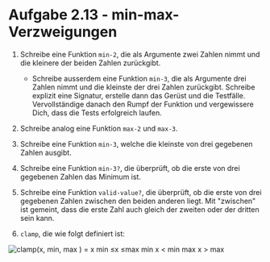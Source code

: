 # Aufgabe 2.13 - min-max-Verzweigungen

1. Schreibe eine Funktion `min-2`, die als Argumente zwei Zahlen nimmt und die kleinere der beiden Zahlen zurückgibt.

   - Schreibe ausserdem eine Funktion `min-3`, die als Argumente drei Zahlen nimmt und die kleinste der drei Zahlen zurückgibt. Schreibe explizit eine Signatur, erstelle dann das Gerüst und die Testfälle. Vervollständige danach den Rumpf der Funktion und vergewissere Dich, dass die Tests erfolgreich laufen.

2. Schreibe analog eine Funktion `max-2` und `max-3`.

3. Schreibe eine Funktion `min-3`, welche die kleinste von drei gegebenen Zahlen ausgibt.

4. Schreibe eine Funktion `min-3?`, die überprüft, ob die erste von drei gegebenen Zahlen das Minimum ist.

5. Schreibe eine Funktion `valid-value?`, die überprüft, ob die erste von drei gegebenen Zahlen zwischen den beiden anderen liegt. Mit "zwischen" ist gemeint, dass die erste Zahl auch gleich der zweiten oder der dritten sein kann.

6. `clamp`, die wie folgt definiert ist:

![clamp(x, min, max ) = x min ≤x ≤max   min x < min   max x > max](<https://latex.codecogs.com/svg.latex?clamp(x,%20\min,%20\max%20)%20=%20%5Cbegin%7Bcases%7D%20x%20%26%20%5Ctext%7Bfalls%20%7D%20%5Cmin%20%5Cleq%20x%20%5Cleq%20%5Cmax%20%5C%5C%20%5Cmin%20%26%20%5Ctext%7Bfalls%20%7D%20x%20%3C%20%5Cmin%20%5C%5C%20%5Cmax%20%26%20%5Ctext%7Bfalls%20%7D%20x%20%3E%20%5Cmax%20%5Cend%7Bcases%7D>)
